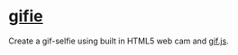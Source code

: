 [gifie](https://eirikb.github.io/gifie)
=====

Create a gif-selfie using built in HTML5 web cam and [gif.js](https://jnordberg.github.io/gif.js).
